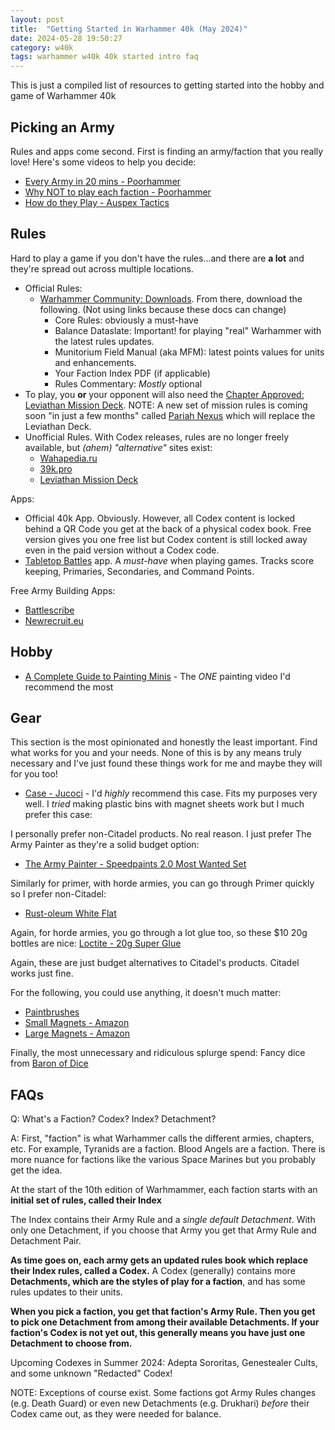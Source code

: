 ```yaml
---
layout: post
title:  "Getting Started in Warhammer 40k (May 2024)"
date: 2024-05-28 19:50:27
category: w40k
tags: warhammer w40k 40k started intro faq 
---
```


This is just a compiled list of resources to getting started into the hobby and game of Warhammer 40k

## Picking an Army

Rules and apps come second. First is finding an army/faction that you really love! Here's some videos to help you decide:

- [Every Army in 20 mins - Poorhammer](https://www.youtube.com/watch?v=b_b6vosDElQ)
- [Why NOT to play each faction - Poorhammer](https://www.youtube.com/watch?v=dVunthA4BDs)
- [How do they Play - Auspex Tactics](https://www.youtube.com/watch?v=LIDVcwNMn5c)

## Rules

Hard to play a game if you don't have the rules...and there are **a lot** and they're spread out across multiple locations.

- Official Rules:
  - [Warhammer Community: Downloads](https://www.warhammer-community.com/warhammer-40000-downloads/). From there, download the following. (Not using links because these docs can change)
    - Core Rules: obviously a must-have
    - Balance Dataslate: Important! for playing "real" Warhammer with the latest rules updates.
    - Munitorium Field Manual (aka MFM): latest points values for units and enhancements.
    - Your Faction Index PDF (if applicable)
    - Rules Commentary: *Mostly* optional
- To play, you **or** your opponent will also need the [Chapter Approved: Leviathan Mission Deck](https://www.warhammer.com/en-US/shop/chapter-approved-leviathan-mission-deck-2023-eng). NOTE: A new set of mission rules is coming soon "in just a few months" called [Pariah Nexus](https://www.warhammer-community.com/2024/05/15/prepare-for-matched-play-updates-with-the-next-action-packed-season-of-warhammer-40000/) which will replace the Leviathan Deck.
- Unofficial Rules. With Codex releases, rules are no longer freely available, but *(ahem)* *"alternative"* sites exist:
  - [Wahapedia.ru](https://wahapedia.ru/wh40k10ed/the-rules/quick-start-guide/)
  - [39k.pro](https://39k.pro/)
  - [Leviathan Mission Deck](https://docs.google.com/document/d/15c25GsIEzaa4FjiS9oWJIDnuAAAqjYpcAVFlklX-tEQ)

Apps:

- Official 40k App. Obviously. However, all Codex content is locked behind a QR Code you get at the back of a physical codex book.  Free version gives you one free list but Codex content is still locked away even in the paid version without a Codex code.
- [Tabletop Battles](https://ttba.goonhammer.com/) app. A *must-have* when playing games. Tracks score keeping, Primaries, Secondaries, and Command Points.

Free Army Building Apps:

- [Battlescribe](https://battlescribe.net/)
- [Newrecruit.eu](https://www.newrecruit.eu/)

## Hobby

- [A Complete Guide to Painting Minis](https://youtu.be/v-BlVYFxfRA) - The *ONE* painting video I'd recommend the most

## Gear

This section is the most opinionated and honestly the least important. Find what works for you and your needs. None of this is by any means truly necessary and I've just found these things work for me and maybe they will for you too!

- [Case - Jucoci](https://www.amazon.com/gp/product/B0BN1MHDLS) - I'd *highly* recommend this case. Fits my purposes very well. I *tried* making plastic bins with magnet sheets work but I much prefer this case:

I personally prefer non-Citadel products. No real reason. I just prefer The Army Painter as they're a solid budget option:
- [The Army Painter - Speedpaints 2.0 Most Wanted Set](https://www.amazon.com/gp/product/B0C37VBFQH)

Similarly for primer, with horde armies, you can go through Primer quickly so I prefer non-Citadel:
- [Rust-oleum White Flat](https://www.homedepot.com/p/Rust-Oleum-Painter-s-Touch-2X-12-oz-Flat-White-General-Purpose-Spray-Paint-334021/307244842)

Again, for horde armies, you go through a lot glue too, so these $10 20g bottles are nice:
[Loctite - 20g Super Glue](https://www.amazon.com/gp/product/B07VL6MP94)

Again, these are just budget alternatives to Citadel's products. Citadel works just fine.

For the following, you could use anything, it doesn't much matter:

- [Paintbrushes](https://www.amazon.com/dp/B075L8LCTG)
- [Small Magnets - Amazon](https://www.amazon.com/gp/product/B09SKHYGLN)
- [Large Magnets - Amazon](https://www.amazon.com/gp/product/B09X1WWD3P)

Finally, the most unnecessary and ridiculous splurge spend: Fancy dice from [Baron of Dice](https://baronofdice.com/collections/futuristic-wargaming-collection)

## FAQs

Q: What's a Faction? Codex? Index? Detachment?

A: First, "faction" is what Warhammer calls the different armies, chapters, etc. For example, Tyranids are a faction. Blood Angels are a faction. There is more nuance for factions like the various Space Marines but you probably get the idea.

At the start of the 10th edition of Warhmammer, each faction starts with an **initial set of rules, called their Index**

The Index contains their Army Rule and a *single default Detachment*. With only one Detachment, if you choose that Army you get that Army Rule and Detachment Pair.

**As time goes on, each army gets an updated rules book which replace their Index rules, called a Codex.** A Codex (generally) contains more **Detachments, which are the styles of play for a faction**, and has some rules updates to their units.

**When you pick a faction, you get that faction's Army Rule. Then you get to pick one Detachment from among their available Detachments. If your faction's Codex is not yet out, this generally means you have just one Detachment to choose from.**

Upcoming Codexes in Summer 2024: Adepta Sororitas, Genestealer Cults, and some unknown "Redacted" Codex!

NOTE: Exceptions of course exist. Some factions got Army Rules changes (e.g. Death Guard) or even new Detachments (e.g. Drukhari) *before* their Codex came out, as they were needed for balance.
